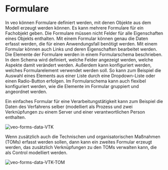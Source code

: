 # Formulare

In veo können Formulare definiert werden, mit denen Objekte aus dem Modell erzeugt werden können. Es kann mehrere Formulare für ein Fachobjekt geben. Die Formulare müssen nicht Felder für alle Eigenschaften eines Objekts enthalten. Mit einem Formular können genau die Daten erfasst werden, die für einen Anwendungsfall benötigt werden. Mit einem Formular können auch Links und deren Eigenschaften bearbeitet werden. Die Elemente der Formulare werden in einem Formularschema beschrieben. In dem Schema wird definiert, welche Felder angezeigt werden, welche Aspekte damit verändert werden. Außerdem kann konfiguriert werden, welches Formularelement verwendet werden soll. So kann zum Beispiel die Auswahl eines Elements aus einer Liste durch eine Dropdown-Liste oder einen Radio-Button erfolgen. Im Formularschema kann auch flexibel konfiguriert werden, wie die Elemente im Formular gruppiert und angeordnet werden.

Ein einfaches Formular für eine Verarbeitungstätigkeit kann zum Beispiel die Daten des Verfahrens selber (modelliert als <DocsLink to="/object_model/objects#process">Prozess</DocsLink> und zwei Verknüpfungen zu einem Server und einer verantwortlichen Person enthalten.

![veo-forms-data-VTK](./docs/4.object_model/media/veo-forms-data-VTK.png)

Wenn zusätzlich auch die Technischen und organisatorischen Maßnahmen (TOMs) erfasst werden sollen, dann kann ein zweites Formular erzeugt werden, das zusätzlich Verknüpfungen zu den TOMs verwalten kann, die als <DocsLink to="/object_model/objects#control">Control</DocsLink> modelliert werden.

![veo-forms-data-VTK-TOM](./docs/4.object_model/media/veo-forms-data-VTK-TOM.png)
